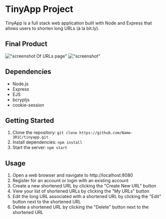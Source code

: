 # TinyApp Project

TinyApp is a full stack web application built with Node and Express that allows users to shorten long URLs (à la bit.ly).

## Final Product

!["screenshot Of URLs page"](#)
!["screenshot"](#)

## Dependencies
- Node.js
- Express
- EJS
- bcryptjs
- cookie-session

## Getting Started
1. Clone the repository: `git clone https://github.com/Name-3R1C/tinyapp.git`
2. Install dependencies: `npm install`
3. Start the server: `npm start`

## Usage
1. Open a web browser and navigate to http://localhost:8080
2. Register for an account or login with an existing account
3. Create a new shortened URL by clicking the "Create New URL" button
4. View your list of shortened URLs by clicking the "My URLs" button
5. Edit the long URL associated with a shortened URL by clicking the "Edit" button next to the shortened URL
6. Delete a shortened URL by clicking the "Delete" button next to the shortened URL